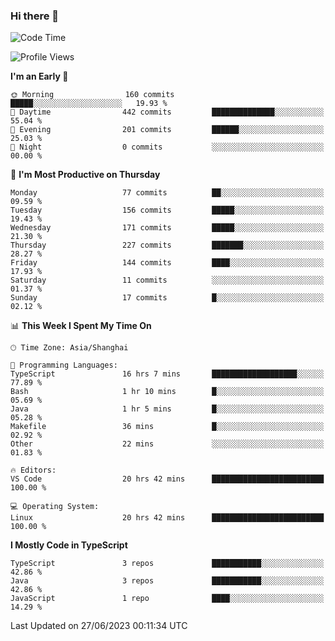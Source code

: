 ### Hi there 👋

<!--
**waynelwz/waynelwz** is a ✨ _special_ ✨ repository because its `README.md` (this file) appears on your GitHub profile.

Here are some ideas to get you started:

- 🔭 I’m currently working on ...
- 🌱 I’m currently learning ...
- 👯 I’m looking to collaborate on ...
- 🤔 I’m looking for help with ...
- 💬 Ask me about ...
- 📫 How to reach me: ...
- 😄 Pronouns: ...
- ⚡ Fun fact: ...
-->

<!--START_SECTION:waka-->
![Code Time](http://img.shields.io/badge/Code%20Time-1%2C554%20hrs%2053%20mins-blue)

![Profile Views](http://img.shields.io/badge/Profile%20Views-0-blue)

**I'm an Early 🐤** 

```text
🌞 Morning                160 commits         █████░░░░░░░░░░░░░░░░░░░░   19.93 % 
🌆 Daytime                442 commits         ██████████████░░░░░░░░░░░   55.04 % 
🌃 Evening                201 commits         ██████░░░░░░░░░░░░░░░░░░░   25.03 % 
🌙 Night                  0 commits           ░░░░░░░░░░░░░░░░░░░░░░░░░   00.00 % 
```
📅 **I'm Most Productive on Thursday** 

```text
Monday                   77 commits          ██░░░░░░░░░░░░░░░░░░░░░░░   09.59 % 
Tuesday                  156 commits         █████░░░░░░░░░░░░░░░░░░░░   19.43 % 
Wednesday                171 commits         █████░░░░░░░░░░░░░░░░░░░░   21.30 % 
Thursday                 227 commits         ███████░░░░░░░░░░░░░░░░░░   28.27 % 
Friday                   144 commits         ████░░░░░░░░░░░░░░░░░░░░░   17.93 % 
Saturday                 11 commits          ░░░░░░░░░░░░░░░░░░░░░░░░░   01.37 % 
Sunday                   17 commits          █░░░░░░░░░░░░░░░░░░░░░░░░   02.12 % 
```


📊 **This Week I Spent My Time On** 

```text
🕑︎ Time Zone: Asia/Shanghai

💬 Programming Languages: 
TypeScript               16 hrs 7 mins       ███████████████████░░░░░░   77.89 % 
Bash                     1 hr 10 mins        █░░░░░░░░░░░░░░░░░░░░░░░░   05.69 % 
Java                     1 hr 5 mins         █░░░░░░░░░░░░░░░░░░░░░░░░   05.28 % 
Makefile                 36 mins             █░░░░░░░░░░░░░░░░░░░░░░░░   02.92 % 
Other                    22 mins             ░░░░░░░░░░░░░░░░░░░░░░░░░   01.83 % 

🔥 Editors: 
VS Code                  20 hrs 42 mins      █████████████████████████   100.00 % 

💻 Operating System: 
Linux                    20 hrs 42 mins      █████████████████████████   100.00 % 
```

**I Mostly Code in TypeScript** 

```text
TypeScript               3 repos             ███████████░░░░░░░░░░░░░░   42.86 % 
Java                     3 repos             ███████████░░░░░░░░░░░░░░   42.86 % 
JavaScript               1 repo              ████░░░░░░░░░░░░░░░░░░░░░   14.29 % 
```




 Last Updated on 27/06/2023 00:11:34 UTC
<!--END_SECTION:waka-->

